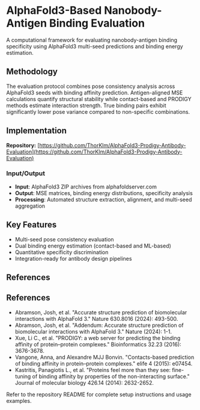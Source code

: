 # AlphaFold3-Based Nanobody-Antigen Binding Evaluation

A computational framework for evaluating nanobody-antigen binding specificity using AlphaFold3 multi-seed predictions and binding energy estimation.

## Methodology

The evaluation protocol combines pose consistency analysis across AlphaFold3 seeds with binding affinity prediction. Antigen-aligned MSE calculations quantify structural stability while contact-based and PRODIGY methods estimate interaction strength. True binding pairs exhibit significantly lower pose variance compared to non-specific combinations.

## Implementation

**Repository:** [https://github.com/ThorKlm/AlphaFold3-Prodigy-Antibody-Evaluation](https://github.com/ThorKlm/AlphaFold3-Prodigy-Antibody-Evaluation)

### Input/Output
- **Input**: AlphaFold3 ZIP archives from alphafoldserver.com
- **Output**: MSE matrices, binding energy distributions, specificity analysis
- **Processing**: Automated structure extraction, alignment, and multi-seed aggregation

## Key Features

- Multi-seed pose consistency evaluation
- Dual binding energy estimation (contact-based and ML-based)
- Quantitative specificity discrimination
- Integration-ready for antibody design pipelines

## References

## References

- Abramson, Josh, et al. "Accurate structure prediction of biomolecular interactions with AlphaFold 3." Nature 630.8016 (2024): 493-500.
- Abramson, Josh, et al. "Addendum: Accurate structure prediction of biomolecular interactions with AlphaFold 3." Nature (2024): 1-1.
- Xue, Li C., et al. "PRODIGY: a web server for predicting the binding affinity of protein–protein complexes." Bioinformatics 32.23 (2016): 3676-3678.
- Vangone, Anna, and Alexandre MJJ Bonvin. "Contacts-based prediction of binding affinity in protein–protein complexes." elife 4 (2015): e07454.
- Kastritis, Panagiotis L., et al. "Proteins feel more than they see: fine-tuning of binding affinity by properties of the non-interacting surface." Journal of molecular biology 426.14 (2014): 2632-2652.

Refer to the repository README for complete setup instructions and usage examples.